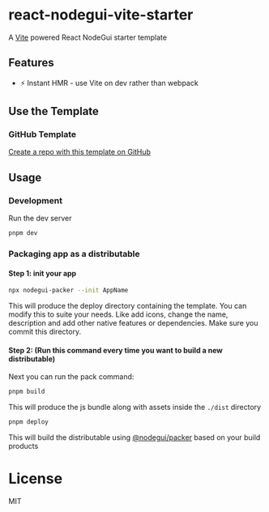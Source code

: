 # react-nodegui-vite-starter

A [Vite](https://vitejs.dev/) powered React NodeGui starter template 

## Features

- ⚡️ Instant HMR - use Vite on dev rather than webpack

## Use the Template

### GitHub Template

[Create a repo with this template on GitHub](./generate)

## Usage

### Development

Run the dev server

```bash
pnpm dev
```

### Packaging app as a distributable

#### Step 1: init your app

```bash
npx nodegui-packer --init AppName
```
This will produce the deploy directory containing the template. You can modify this to suite your needs. Like add icons, change the name, description and add other native features or dependencies. Make sure you commit this directory.

#### Step 2: (Run this command every time you want to build a new distributable)

Next you can run the pack command:

```bash
pnpm build
```

This will produce the js bundle along with assets inside the `./dist` directory

```bash
pnpm deploy
```

This will build the distributable using [@nodegui/packer](https://github.com/nodegui/packer) based on your build products

# License
MIT